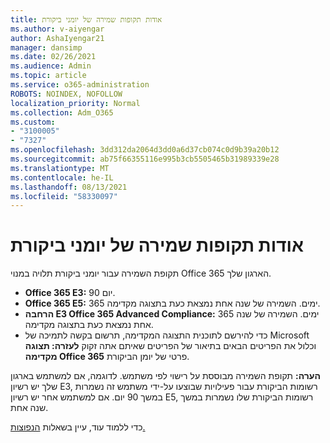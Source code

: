 ```yaml
---
title: אודות תקופות שמירה של יומני ביקורת
ms.author: v-aiyengar
author: AshaIyengar21
manager: dansimp
ms.date: 02/26/2021
ms.audience: Admin
ms.topic: article
ms.service: o365-administration
ROBOTS: NOINDEX, NOFOLLOW
localization_priority: Normal
ms.collection: Adm_O365
ms.custom:
- "3100005"
- "7327"
ms.openlocfilehash: 3dd312da2064d3dd0a6d37cb074c0d9b39a20b12
ms.sourcegitcommit: ab75f66355116e995b3cb5505465b31989339e28
ms.translationtype: MT
ms.contentlocale: he-IL
ms.lasthandoff: 08/13/2021
ms.locfileid: "58330097"
---
```

# <a name="about-audit-logs-retention-periods"></a>אודות תקופות שמירה של יומני ביקורת

תקופת השמירה עבור יומני ביקורת תלויה במנוי Office 365 הארגון שלך.

- **Office 365 E3:** 90 יום.
- **Office 365 E5:** 365 ימים. השמירה של שנה אחת נמצאת כעת בתצוגה מקדימה.
- **הרחבה E3 Office 365 Advanced Compliance:** 365 ימים. השמירה של שנה אחת נמצאת כעת בתצוגה מקדימה.
- כדי להירשם לתוכנית התצוגה המקדימה, תרשום בקשה לתמיכה של Microsoft וכלול את הפריטים הבאים בתיאור של הפריטים שאיתם אתה זקוק **לעזרה: תצוגה מקדימה Office 365** פרטי של יומן הביקורת.

**הערה:** תקופת השמירה מבוססת על רישוי לפי משתמש. לדוגמה, אם למשתמש בארגון שלך יש רשיון E3, רשומות הביקורת עבור פעילויות שבוצעו על-ידי משתמש זה נשמרות במשך 90 יום. אם למשתמש אחר יש רשיון E5, רשומות הביקורת שלו נשמרות במשך שנה אחת.

כדי ללמוד עוד, עיין בשאלות [הנפוצות.](https://go.microsoft.com/fwlink/?linkid=2115336)